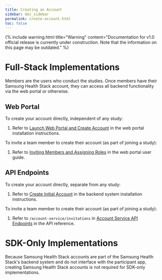 ```yaml
---
title: Creating an Account
sidebar: doc_sidebar
permalink: create-account.html
toc: false
---
```


{% include warning.html title="Warning" content="Documentation for v1.0 official release is currently under construction. Note that the information on this page may be outdated." %}

# Full-Stack Implementations
Members are the users who conduct the studies. Once members have their Samsung Health Stack account, they can access all backend functionality via the web portal or otherwise.

## Web Portal
To create your account directly, independent of any study:

1. Refer to [Launch Web Portal and Create Account](../installation/install-portal.md#iii-launch-web-portal-and-create-account) in the web portal installation instructions.

To invite a team member to create their account (as part of joining a study):

1. Refer to [Inviting Members and Assigning Roles](../../portal-guide/study-management/portal-manage-members.md#inviting-members-and-assigning-roles) in the web portal user guide.

## API Endpoints
To create your account  directly, separate from any study:

1. Refer to [Create Initial Account](../installation/install-backend.md#xvi-create-initial-account) in the backend system installation instructions.

To invite a team member to create their account (as part of joining a study):

1. Refer to `/account-service/invitations` in [Account Service API Endpoints](../docs/api-reference/all-endpoints/account-service-api-endpoints.md) in the API reference.

# SDK-Only Implementations
Because Samsung Health Stack accounts are part of the Samsung Health Stack's backend system and do not interface with the participant app, creating Samsung Health Stack accounts is not required for SDK-only implementations.